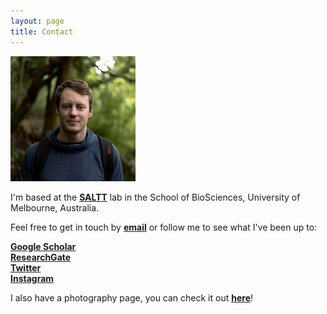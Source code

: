 ```yaml
---
layout: page
title: Contact
---
```

  
![profile](forestprofile.jpg "Luke Barrett")  
  
I'm based at the [**SALTT**](https://blogs.unimelb.edu.au/saltt) lab in the School of BioSciences, University of Melbourne, Australia.  
  
Feel free to get in touch by [**email**](luke.barrett@unimelb.edu.au) or follow me to see what I've been up to:  
  
[**Google Scholar**](https://scholar.google.ca/citations?hl=en&pli=1&user=m2VurpgAAAAJ)  
[**ResearchGate**](https://www.researchgate.net/profile/Luke_Barrett)  
[**Twitter**](https://www.twitter.com/lukbarrett)  
[**Instagram**](https://www.instagram.com/barrettphoto/)  
  
I also have a photography page, you can check it out [**here**](https://lukebarrett.com)!
  
